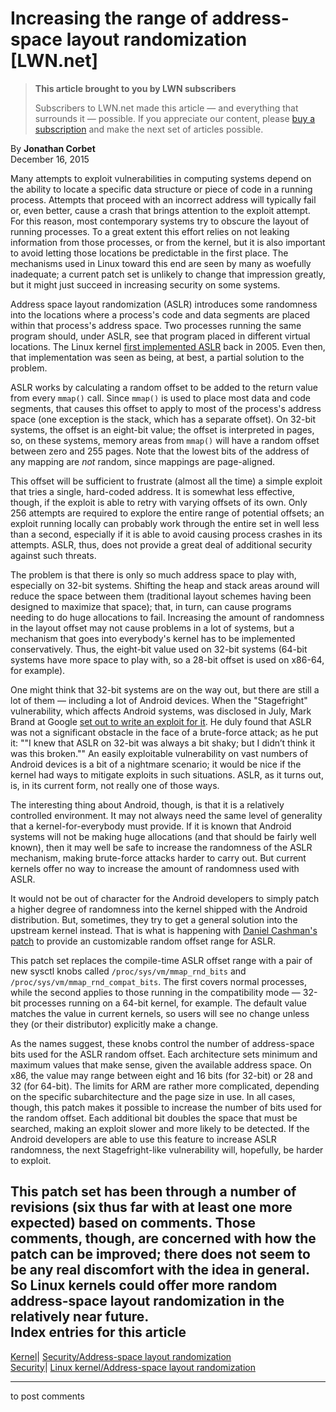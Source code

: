 # Increasing the range of address-space layout randomization [LWN.net]

> **This article brought to you by LWN subscribers**
> 
> Subscribers to LWN.net made this article — and everything that surrounds it — possible. If you appreciate our content, please [buy a subscription](/Promo/nst-nag3/subscribe) and make the next set of articles possible. 

By **Jonathan Corbet**  
December 16, 2015 

Many attempts to exploit vulnerabilities in computing systems depend on the ability to locate a specific data structure or piece of code in a running process. Attempts that proceed with an incorrect address will typically fail or, even better, cause a crash that brings attention to the exploit attempt. For this reason, most contemporary systems try to obscure the layout of running processes. To a great extent this effort relies on not leaking information from those processes, or from the kernel, but it is also important to avoid letting those locations be predictable in the first place. The mechanisms used in Linux toward this end are seen by many as woefully inadequate; a current patch set is unlikely to change that impression greatly, but it might just succeed in increasing security on some systems. 

Address space layout randomization (ASLR) introduces some randomness into the locations where a process's code and data segments are placed within that process's address space. Two processes running the same program should, under ASLR, see that program placed in different virtual locations. The Linux kernel [first implemented ASLR](/Articles/121845/) back in 2005. Even then, that implementation was seen as being, at best, a partial solution to the problem. 

ASLR works by calculating a random offset to be added to the return value from every `mmap()` call. Since `mmap()` is used to place most data and code segments, that causes this offset to apply to most of the process's address space (one exception is the stack, which has a separate offset). On 32-bit systems, the offset is an eight-bit value; the offset is interpreted in pages, so, on these systems, memory areas from `mmap()` will have a random offset between zero and 255 pages. Note that the lowest bits of the address of any mapping are _not_ random, since mappings are page-aligned. 

This offset will be sufficient to frustrate (almost all the time) a simple exploit that tries a single, hard-coded address. It is somewhat less effective, though, if the exploit is able to retry with varying offsets of its own. Only 256 attempts are required to explore the entire range of potential offsets; an exploit running locally can probably work through the entire set in well less than a second, especially if it is able to avoid causing process crashes in its attempts. ASLR, thus, does not provide a great deal of additional security against such threats. 

The problem is that there is only so much address space to play with, especially on 32-bit systems. Shifting the heap and stack areas around will reduce the space between them (traditional layout schemes having been designed to maximize that space); that, in turn, can cause programs needing to do huge allocations to fail. Increasing the amount of randomness in the layout offset may not cause problems in a lot of systems, but a mechanism that goes into everybody's kernel has to be implemented conservatively. Thus, the eight-bit value used on 32-bit systems (64-bit systems have more space to play with, so a 28-bit offset is used on x86-64, for example). 

One might think that 32-bit systems are on the way out, but there are still a lot of them — including a lot of Android devices. When the "Stagefright" vulnerability, which affects Android systems, was disclosed in July, Mark Brand at Google [set out to write an exploit for it](http://googleprojectzero.blogspot.com/2015/09/stagefrightened.html). He duly found that ASLR was not a significant obstacle in the face of a brute-force attack; as he put it: ""I knew that ASLR on 32-bit was always a bit shaky; but I didn’t think it was this broken."" An easily exploitable vulnerability on vast numbers of Android devices is a bit of a nightmare scenario; it would be nice if the kernel had ways to mitigate exploits in such situations. ASLR, as it turns out, is, in its current form, not really one of those ways. 

The interesting thing about Android, though, is that it is a relatively controlled environment. It may not always need the same level of generality that a kernel-for-everybody must provide. If it is known that Android systems will not be making huge allocations (and that should be fairly well known), then it may well be safe to increase the randomness of the ASLR mechanism, making brute-force attacks harder to carry out. But current kernels offer no way to increase the amount of randomness used with ASLR. 

It would not be out of character for the Android developers to simply patch a higher degree of randomness into the kernel shipped with the Android distribution. But, sometimes, they try to get a general solution into the upstream kernel instead. That is what is happening with [Daniel Cashman's patch](/Articles/667582/) to provide an customizable random offset range for ASLR. 

This patch set replaces the compile-time ASLR offset range with a pair of new sysctl knobs called `/proc/sys/vm/mmap_rnd_bits` and `/proc/sys/vm/mmap_rnd_compat_bits`. The first covers normal processes, while the second applies to those running in the compatibility mode — 32-bit processes running on a 64-bit kernel, for example. The default value matches the value in current kernels, so users will see no change unless they (or their distributor) explicitly make a change. 

As the names suggest, these knobs control the number of address-space bits used for the ASLR random offset. Each architecture sets minimum and maximum values that make sense, given the available address space. On x86, the value may range between eight and 16 bits (for 32-bit) or 28 and 32 (for 64-bit). The limits for ARM are rather more complicated, depending on the specific subarchitecture and the page size in use. In all cases, though, this patch makes it possible to increase the number of bits used for the random offset. Each additional bit doubles the space that must be searched, making an exploit slower and more likely to be detected. If the Android developers are able to use this feature to increase ASLR randomness, the next Stagefright-like vulnerability will, hopefully, be harder to exploit. 

This patch set has been through a number of revisions (six thus far with at least one more expected) based on comments. Those comments, though, are concerned with how the patch can be improved; there does not seem to be any real discomfort with the idea in general. So Linux kernels could offer more random address-space layout randomization in the relatively near future.  
Index entries for this article  
---  
[Kernel](/Kernel/Index)| [Security/Address-space layout randomization](/Kernel/Index#Security-Address-space_layout_randomization)  
[Security](/Security/Index/)| [Linux kernel/Address-space layout randomization](/Security/Index/#Linux_kernel-Address-space_layout_randomization)  
  


* * *

to post comments 
